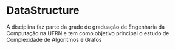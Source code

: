 # DataStructure
A disciplina faz parte da grade de graduação de Engenharia da Computação na UFRN e tem como objetivo principal o estudo de Complexidade de Algoritmos e Grafos

